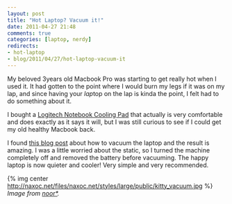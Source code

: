 ```yaml
---
layout: post
title: "Hot Laptop? Vacuum it!"
date: 2011-04-27 21:48
comments: true
categories: [laptop, nerdy]
redirects:
- hot-laptop
- blog/2011/04/27/hot-laptop-vacuum-it
---
```

My beloved 3years old Macbook Pro was starting to get really hot when I used it. It had gotten to the point where I would burn my legs if it was on my lap, and since having your *lap*top on the lap is kinda the point, I felt had to do something about it.

I bought a [Logitech Notebook Cooling Pad](“http://www.amazon.com/Logitech-Notebook-Cooling-N100-Gray/dp/B003BEDQYY/ref=sr_1_1?ie=UTF8&qid=1303933766&sr=8-1”) that actually is very comfortable and does exactly as it says it will, but I was still curious to see if I could get my old healthy Macbook back.

I found [this blog post](“http://www.andrew.co.za/2008/02/quick-macbook-clean.html”) about how to vacuum the laptop and the result is amazing. I was a little worried about the static, so I turned the machine completely off and removed the battery before vacuuming. The happy laptop is now quieter and cooler! Very simple and very recommended.

{% img center http://naxoc.net/files/naxoc.net/styles/large/public/kitty_vacuum.jpg %}
_Image from [*n*o*o*r*](http://www.flickr.com/photos/noortje/268437984/)._
